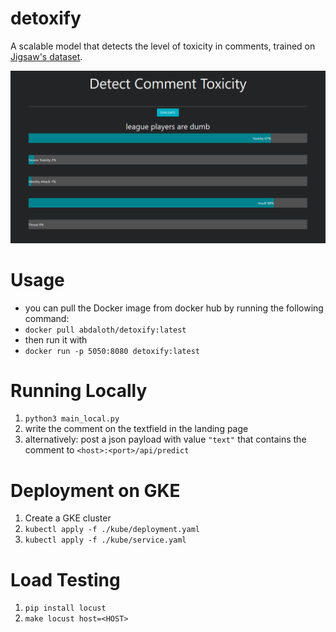 # detoxify
A scalable model that detects the level of toxicity in comments, trained on [Jigsaw's dataset](https://www.kaggle.com/c/jigsaw-unintended-bias-in-toxicity-classification/data).

![](demo.png)

# Usage
- you can pull the Docker image from docker hub by running the following command:
- `docker pull abdaloth/detoxify:latest`
- then run it with
- `docker run -p 5050:8080 detoxify:latest`
# Running Locally
1. `python3 main_local.py`
2. write the comment on the textfield in the landing page
3. alternatively: post a json payload with value `"text"` that contains the comment to `<host>:<port>/api/predict`

# Deployment on GKE
1. Create a GKE cluster
2. `kubectl apply -f ./kube/deployment.yaml`
3. `kubectl apply -f ./kube/service.yaml`

# Load Testing
1. `pip install locust`
2. `make locust host=<HOST>`
